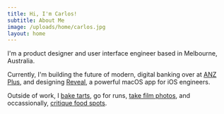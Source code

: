 ```yaml
---
title: Hi, I'm Carlos!
subtitle: About Me
image: /uploads/home/carlos.jpg
layout: home
---
```


I'm a product designer and user interface engineer based in Melbourne, Australia.

Currently, I'm building the future of modern, digital banking over at [ANZ Plus](https://www.anz.com.au/plus/), and designing [Reveal](https://revealapp.com), a powerful macOS app for iOS engineers.

Outside of work, I [bake tarts](https://www.tartvillain.com/), go for runs, [take film photos](https://instagram.com/cjmlgrto), and occassionally, [critique food spots](https://food-spots.com.au/).
